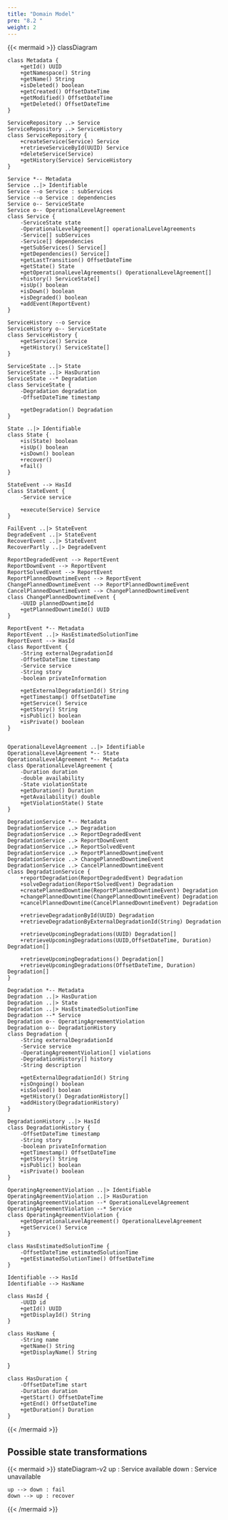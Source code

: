 ```yaml
---
title: "Domain Model"
pre: "8.2 "
weight: 2
---
```


{{< mermaid >}}
classDiagram

    class Metadata {
        +getId() UUID
        +getNamespace() String
        +getName() String
        +isDeleted() boolean
        +getCreated() OffsetDateTime
        +getModified() OffsetDateTime
        +getDeleted() OffsetDateTime
    }

    ServiceRepository ..> Service
    ServiceRepository ..> ServiceHistory
    class ServiceRepository {
        +createService(Service) Service
        +retrieveServiceById(UUID) Service
        +deleteService(Service)
        +getHistory(Service) ServiceHistory
    }

    Service *-- Metadata
    Service ..|> Identifiable
    Service --o Service : subServices
    Service --o Service : dependencies
    Service o-- ServiceState
    Service o-- OperationalLevelAgreement
    class Service {
        -ServiceState state
        -OperationalLevelAgreement[] operationalLevelAgreements
        -Service[] subServices
        -Service[] dependencies
        +getSubServices() Service[]
        +getDependencies() Service[]
        +getLastTransition() OffsetDateTime
        +getState() State
        +getOperationalLevelAgreements() OperationalLevelAgreement[]
        +history() ServiceState[]
        +isUp() boolean
        +isDown() boolean
        +isDegraded() boolean
        +addEvent(ReportEvent)
    }

    ServiceHistory --o Service
    ServiceHistory o-- ServiceState
    class ServiceHistory {
        +getService() Service
        +getHistory() ServiceState[]
    }

    ServiceState ..|> State
    ServiceState ..|> HasDuration
    ServiceState --* Degradation
    class ServiceState {
        -Degradation degradation
        -OffsetDateTime timestamp

        +getDegradation() Degradation
    }

    State ..|> Identifiable
    class State {
        +is(State) boolean
        +isUp() boolean
        +isDown() boolean
        +recover()
        +fail()
    }

    StateEvent --> HasId
    class StateEvent {
        -Service service

        +execute(Service) Service
    }

    FailEvent ..|> StateEvent
    DegradeEvent ..|> StateEvent
    RecoverEvent ..|> StateEvent
    RecoverPartly ..|> DegradeEvent

    ReportDegradedEvent --> ReportEvent
    ReportDownEvent --> ReportEvent
    ReportSolvedEvent --> ReportEvent
    ReportPlannedDowntimeEvent --> ReportEvent
    ChangePlannedDowntimeEvent --> ReportPlannedDowntimeEvent
    CancelPlannedDowntimeEvent --> ChangePlannedDowntimeEvent
    class ChangePlannedDowntimeEvent {
        -UUID plannedDowntimeId
        +getPlannedDowntimeId() UUID
    }

    ReportEvent *-- Metadata
    ReportEvent ..|> HasEstimatedSolutionTime
    ReportEvent --> HasId
    class ReportEvent {
        -String externalDegradationId
        -OffsetDateTime timestamp
        -Service service
        -String story
        -boolean privateInformation

        +getExternalDegradationId() String
        +getTimestamp() OffsetDateTime
        +getService() Service
        +getStory() String
        +isPublic() boolean
        +isPrivate() boolean
    }


    OperationalLevelAgreement ..|> Identifiable
    OperationalLevelAgreement *-- State
    OperationalLevelAgreement *-- Metadata
    class OperationalLevelAgreement {
        -Duration duration
        -double availability
        -State violationState
        +getDuration() Duration 
        +getAvailability() double
        +getViolationState() State
    }

    DegradationService *-- Metadata
    DegradationService ..> Degradation
    DegradationService ..> ReportDegradedEvent
    DegradationService ..> ReportDownEvent
    DegradationService ..> ReportSolvedEvent
    DegradationService ..> ReportPlannedDowntimeEvent
    DegradationService ..> ChangePlannedDowntimeEvent
    DegradationService ..> CancelPlannedDowntimeEvent
    class DegradationService {
        +reportDegradation(ReportDegradedEvent) Degradation
        +solveDegradation(ReportSolvedEvent) Degradation
        +createPlannedDowntime(ReportPlannedDowntimeEvent) Degradation
        +changePlannedDowntime(ChangePlannedDowntimeEvent) Degradation
        +cancelPlannedDowntime(CancelPlannedDowntimeEvent) Degradation

        +retrieveDegradationById(UUID) Degradation
        +retrieveDegradationByExternalDegradationId(String) Degradation
        
        +retrieveUpcomingDegradations(UUID) Degradation[]
        +retrieveUpcomingDegradations(UUID,OffsetDateTime, Duration) Degradation[]
        
        +retrieveUpcomingDegradations() Degradation[]
        +retrieveUpcomingDegradations(OffsetDateTime, Duration) Degradation[]
    }

    Degradation *-- Metadata
    Degradation ..|> HasDuration
    Degradation ..|> State
    Degradation ..|> HasEstimatedSolutionTime
    Degradation --* Service
    Degradation o-- OperatingAgreementViolation
    Degradation o-- DegradationHistory
    class Degradation {
        -String externalDegradationId
        -Service service
        -OperatingAgreementViolation[] violations
        -DegradationHistory[] history
        -String description

        +getExternalDegradationId() String
        +isOngoing() boolean
        +isSolved() boolean
        +getHistory() DegradationHistory[]
        +addHistory(DegradationHistory)
    }

    DegradationHistory ..|> HasId
    class DegradationHistory {
        -OffsetDateTime timestamp
        -String story
        -boolean privateInformation
        +getTimestamp() OffsetDateTime
        +getStory() String
        +isPublic() boolean
        +isPrivate() boolean
    }

    OperatingAgreementViolation ..|> Identifiable
    OperatingAgreementViolation ..|> HasDuration
    OperatingAgreementViolation --* OperationalLevelAgreement
    OperatingAgreementViolation --* Service
    class OperatingAgreementViolation {
        +getOperationalLevelAgreement() OperationalLevelAgreement
        +getService() Service
    }

    class HasEstimatedSolutionTime {
        -OffsetDateTime estimatedSolutionTime
        +getEstimatedSolutionTime() OffsetDateTime
    }

    Identifiable --> HasId
    Identifiable --> HasName

    class HasId {
        -UUID id
        +getId() UUID
        +getDisplayId() String
    }

    class HasName {
        -String name
        +getName() String
        +getDisplayName() String
   }

    class HasDuration {
        -OffsetDateTime start
        -Duration duration
        +getStart() OffsetDateTime
        +getEnd() OffsetDateTime
        +getDuration() Duration
    }
{{< /mermaid >}}

## Possible state transformations

{{< mermaid >}}
stateDiagram-v2
    up : Service available
    down : Service unavailable

    up --> down : fail
    down --> up : recover
{{< /mermaid >}}
